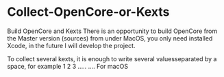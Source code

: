 # Collect-OpenCore-or-Kexts
Build OpenCore and Kexts
There is an opportunity to build OpenCore from the Master version (sources) from under MacOS, you only need installed Xcode, in the future I will develop the project.

To collect several kexts, it is enough to write several values ​​separated by a space, for example 1 2 3 .....
....
 For macOS
